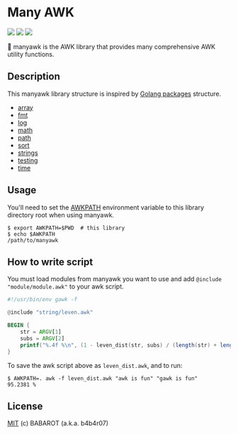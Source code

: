 # Many AWK

[![](https://img.shields.io/travis/b4b4r07/manyawk.svg?style=flat-square)][travis]
[![](http://img.shields.io/badge/license-MIT-blue.svg?style=flat-square)][license]
![](https://img.shields.io/badge/AWK-gawk-orange.svg?style=flat-square)

[travis]: https://travis-ci.org/b4b4r07/manyawk
[license]: http://b4b4r07.mit-license.org

:monkey: manyawk is the AWK library that provides many comprehensive AWK utility functions.

## Description

This manyawk library structure is inspired by [Golang packages](https://golang.org/pkg/) structure.

 - [array](https://github.com/b4b4r07/manyawk/tree/master/array)
 - [fmt](https://github.com/b4b4r07/manyawk/tree/master/fmt)
 - [log](https://github.com/b4b4r07/manyawk/tree/master/log)
 - [math](https://github.com/b4b4r07/manyawk/tree/master/math)
 - [path](https://github.com/b4b4r07/manyawk/tree/master/path)
 - [sort](https://github.com/b4b4r07/manyawk/tree/master/sort)
 - [strings](https://github.com/b4b4r07/manyawk/tree/master/strings)
 - [testing](https://github.com/b4b4r07/manyawk/tree/master/testing)
 - [time](https://github.com/b4b4r07/manyawk/tree/master/time)

## Usage

You'll need to set the [AWKPATH](https://www.gnu.org/software/gawk/manual/html_node/AWKPATH-Variable.html#AWKPATH-Variable) environment variable to this library directory root when using manyawk.

```console
$ export AWKPATH=$PWD  # this library
$ echo $AWKPATH
/path/to/manyawk
```

## How to write script

You must load modules from manyawk you want to use and add `@include "module/module.awk"` to your awk script.

```awk
#!/usr/bin/env gawk -f

@include "string/leven.awk"

BEGIN {
    str = ARGV[1]
    subs = ARGV[2]
    printf("%.4f %\n", (1 - leven_dist(str, subs) / (length(str) + length(subs))) * 100)
}
```

To save the awk script above as `leven_dist.awk`, and to run:

```console
$ AWKPATH=. awk -f leven_dist.awk "awk is fun" "gawk is fun"
95.2381 %
```

## License

[MIT](http://b4b4r07.mit-license.org) (c) BABAROT (a.k.a. b4b4r07)
